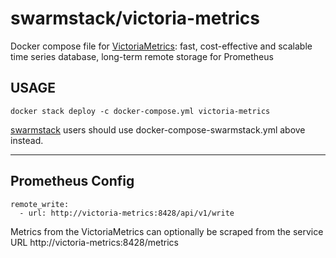 # swarmstack/victoria-metrics

Docker compose file for [VictoriaMetrics](https://github.com/VictoriaMetrics/VictoriaMetrics): fast, cost-effective and scalable time series database, long-term remote storage for Prometheus


## USAGE

```
docker stack deploy -c docker-compose.yml victoria-metrics
```

[swarmstack](https://github.com/swarmstack/swarmstack) users should use docker-compose-swarmstack.yml above instead.

---

## Prometheus Config

```
remote_write:
  - url: http://victoria-metrics:8428/api/v1/write
```

Metrics from the VictoriaMetrics can optionally be scraped from the service URL http://victoria-metrics:8428/metrics
